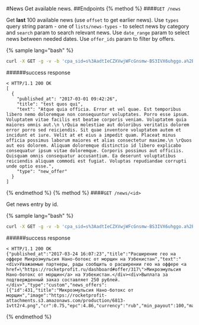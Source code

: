 #News
Get available news.
##Endpoints
{% method %}
####`GET /news`

Get **last** 100 available news (use `offset` to get earlier news).
Use `types` query string param - one of `lists/news-types` - to select news by category and `search` param to search relevant news. Use `date_range` param to select news between needed dates. Use `offer_ids` param to filter by offers.

{% sample lang="bash" %}
```bash
curl -X GET -g -v -b 'cpa_sid=s%3AadtIeCZXVwjWFcGnsmw-BS3IVX6uhggo.a%2BvVlFq1keQhw%2F6Jlpjf4TeS%2BmTzfpbLjoM1RoDdDkc' 'https://dashboard.rocketprofit.com/v2/news?types[]=new_offer&types[]=offer_stop&offset=100&search=test'
```
######success response
```
< HTTP/1.1 200 OK
[
  {
    "published_at": "2017-03-01 09:42:26",
    "title": "test quos qui",
    "text": "Atque quia officia. Error et vel quae. Est temporibus libero nemo doloremque non consequuntur voluptates. Porro esse ipsum. Voluptatem vitae facilis est beatae corporis veniam. Voluptatem quia maiores omnis aut.\n \rQuia molestiae aut doloribus veritatis dolorem error porro sed reiciendis. Sit quae inventore voluptatem autem et incidunt et iure. Velit at et eius a impedit quam. Placeat minus officia possimus laborum maiores et alias consectetur maxime.\n \rQuos aut eos dolorem. Aliquam doloremque distinctio id libero explicabo consequatur ipsum vitae doloremque. Corporis possimus aut officiis. Quisquam omnis consequatur accusantium. Ea deserunt voluptatibus reiciendis aliquam commodi est fugiat. Voluptas repudiandae corrupti unde optio esse.",
    "type": "new_offer"
  }
]
```
{% endmethod %}
{% method %}
####`GET /news/<id>`

Get news entry by id.

{% sample lang="bash" %}
```bash
curl -X GET -g -v -b 'cpa_sid=s%3AadtIeCZXVwjWFcGnsmw-BS3IVX6uhggo.a%2BvVlFq1keQhw%2F6Jlpjf4TeS%2BmTzfpbLjoM1RoDdDkc' 'https://dashboard.rocketprofit.com/v2/news/1'
```
######success response
```
< HTTP/1.1 200 OK
{"published_at":"2017-03-24 16:07:23","title":"Расширение гео на оффере Микроэмульсия Нано-ботокс от морщин на Узбекистан","text":"<div>Уважаемые партнеры, рады сообщить о расширении гео на оффере <a href=\"https://rocketprofit.ru/dashboard#offer/317\">Микроэмульсия Нано-ботокс от морщин</a> на Узбекистан.</div><div>Выплата за подтвержденный заказ составляет 250 рублей.</div>","type":"custom","news_offers":[{"id":431,"title":"Микроэмульсия Нано-ботокс от морщин","image":"https://rocketprofit-attachments.s3.amazonaws.com/production/6813-1vtt2r4.png","cr":0.75,"epc":4.86,"currency":"rub","min_payout":100,"max_payout":105}]}
```
{% endmethod %}